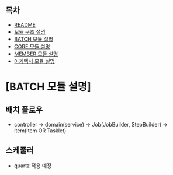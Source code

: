 ## 목차
- [README](./README.md)
- [모듈 구조 설명](./README_MODULE.md)
- [BATCH 모듈 설명](./README_BATCH.md)
- [CORE 모듈 설명](./README_CORE.md)
- [MEMBER 모듈 설명](./README_MEMBER.md)
- [아키텍처 모듈 설명](./README_ARCHITECTURE.md)

[BATCH 모듈 설명]
======================

## 배치 플로우
- controller -> domain(service) -> Job(JobBuilder, StepBuilder) -> item(Item OR Tasklet)

## 스케줄러
- quartz 적용 예정
